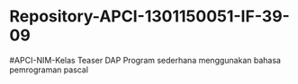 # Repository-APCI-1301150051-IF-39-09
#APCI-NIM-Kelas
Teaser DAP 
Program sederhana menggunakan bahasa pemrograman pascal
